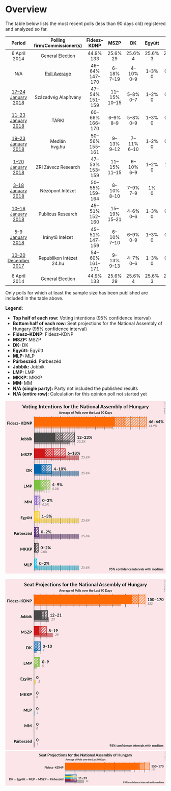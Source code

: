 # Overview

The table below lists the most recent polls (less than 90 days old) registered and analyzed so far.

| Period     | Polling firm/Commissioner(s) | Fidesz–KDNP | MSZP | DK | Együtt | MLP | Párbeszéd | Jobbik | LMP | MKKP | MM |
|:----------:|:----------------------------:|:--:|:--:|:--:|:--:|:--:|:--:|:--:|:--:|:--:|:--:|
| 6 April 2014 | General Election | 44.9% <br> 133 | 25.6% <br> 29 | 25.6% <br> 4 | 25.6% <br> 3 | 25.6% <br> 1 | 25.6% <br> 1 | 20.2% <br> 23 | 5.3% <br> 5 | 0.0% <br> 0 | 0.0% <br> 0 |
| N/A | [Poll Average](average.html) | 46–64% <br> 147–170 | 6–18% <br> 7–19 | 4–10% <br> 0–9 | 1–3% <br> 0 | 0–1% <br> 0 | 0–2% <br> 0 | 12–23% <br> 12–25 | 4–9% <br> 0–9 | 0–3% <br> 0 | 0–4% <br> 0–5 |
| [17–24 January 2018](2018-01-24-SzázadvégAlapítvány.html) | Századvég Alapítvány | 47–54% <br> 151–159 | 11–15% <br> 10–15 | 5–8% <br> 0–7 | 1–2% <br> 0 | 0–1% <br> 0 | 0–1% <br> 0 | 14–18% <br> 13–18 | 6–10% <br> 6–9 | 0–1% <br> 0 | 0–1% <br> 0 |
| [11–23 January 2018](2018-01-23-TÁRKI.html) | TÁRKI | 60–66% <br> 166–170 | 6–9% <br> 8–9 | 5–8% <br> 0–9 | 1–3% <br> 0 | 0–1% <br> 0 | 1–3% <br> 0 | 12–16% <br> 13–16 | 3–5% <br> 0–5 | 0–1% <br> 0 | 1–2% <br> 0 |
| [19–23 January 2018](2018-01-23-Medián.html) | Medián <br> hvg.hu | 50–56% <br> 155–161 | 9–13% <br> 9–12 | 7–11% <br> 6–10 | 1–2% <br> 0 | 0–1% <br> 0 | N/A <br> N/A | 16–20% <br> 14–19 | 5–7% <br> 0–7 | 0–1% <br> 0 | 1–2% <br> 0 |
| [1–20 January 2018](2018-01-20-ZRIZáveczResearch.html) | ZRI Závecz Research | 47–53% <br> 153–159 | 11–15% <br> 11–15 | 6–10% <br> 6–9 | 1–2% <br> 0 | 1–2% <br> 0 | 0–1% <br> 0 | 14–18% <br> 14–18 | 6–9% <br> 5–8 | 1–2% <br> 0 | 1–3% <br> 0 |
| [3–18 January 2018](2018-01-18-NézőpontIntézet.html) | Nézőpont Intézet | 50–55% <br> 159–164 | 8–10% <br> 8–10 | 7–9% <br> 7–9 | 1% <br> 0 | 1% <br> 0 | 1% <br> 0 | 11–14% <br> 12–15 | 7–9% <br> 7–9 | 1–3% <br> 0 | 2–4% <br> 0 |
| [10–16 January 2018](2018-01-16-PublicusResearch.html) | Publicus Research | 45–51% <br> 152–160 | 15–19% <br> 15–21 | 4–6% <br> 0–6 | 1–3% <br> 0 | 0–1% <br> 0 | 0–1% <br> 0 | 14–18% <br> 14–19 | 6–9% <br> 5–9 | 1–2% <br> 0 | 1–2% <br> 0 |
| [5–9 January 2018](2018-01-09-IránytűIntézet.html) | Iránytű Intézet | 45–51% <br> 147–159 | 6–10% <br> 7–10 | 6–9% <br> 0–9 | 1–3% <br> 0 | 0–1% <br> 0 | 1–2% <br> 0 | 19–25% <br> 21–25 | 6–9% <br> 7–9 | 1–3% <br> 0 | 2–4% <br> 0–5 |
| [10–20 December 2017](2017-12-20-RepublikonIntézet.html) | Republikon Intézet <br> 24.hu | 54–60% <br> 161–171 | 9–13% <br> 9–13 | 4–7% <br> 0–6 | 1–3% <br> 0 | 0–1% <br> 0 | N/A <br> N/A | 14–19% <br> 14–19 | 4–7% <br> 0–6 | 0–1% <br> 0 | 1–3% <br> 0 |
| 6 April 2014 | General Election | 44.9% <br> 133 | 25.6% <br> 29 | 25.6% <br> 4 | 25.6% <br> 3 | 25.6% <br> 1 | 25.6% <br> 1 | 20.2% <br> 23 | 5.3% <br> 5 | 0.0% <br> 0 | 0.0% <br> 0 |

Only polls for which at least the sample size has been published are included in the table above.

**Legend:**
+ **Top half of each row:** Voting intentions (95% confidence interval)
+ **Bottom half of each row:** Seat projections for the National Assembly of Hungary (95% confidence interval)
+ **Fidesz–KDNP:** Fidesz–KDNP
+ **MSZP:** MSZP
+ **DK:** DK
+ **Együtt:** Együtt
+ **MLP:** MLP
+ **Párbeszéd:** Párbeszéd
+ **Jobbik:** Jobbik
+ **LMP:** LMP
+ **MKKP:** MKKP
+ **MM:** MM
+ **N/A (single party):** Party not included the published results
+ **N/A (entire row):** Calculation for this opinion poll not started yet


![Graph with voting intentions not yet produced](average.png "Voting Intentions")

![Graph with seats not yet produced](average-seats.png "Seats")
![Graph with coalitions seats not yet produced](average-coalitions-seats.png "Coalitions Seats")
